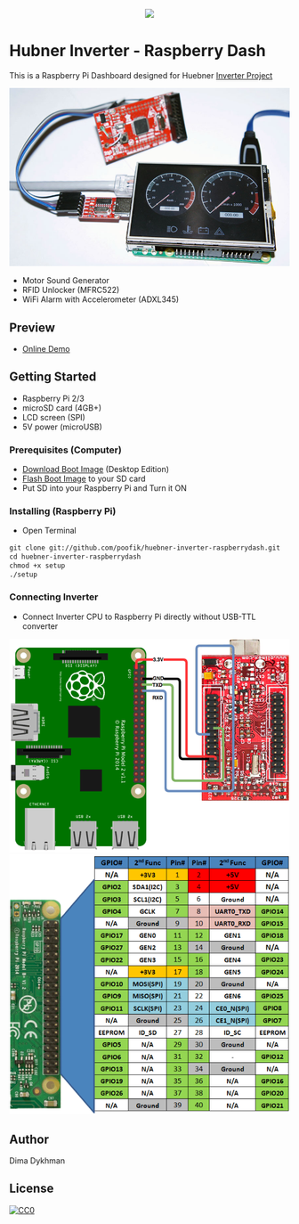 <p align="center"><img src="https://github.com/poofik/huebner-inverter-raspberrydash/raw/master/img/icon.png"></p>

# Hubner Inverter - Raspberry Dash

This is a Raspberry Pi Dashboard designed for Huebner [Inverter Project](http://johanneshuebner.com/quickcms/index.html%3Fde_electric-car-conversion-site,14.html)

![Screenshot](img/screenshot.jpg?raw=true)

* Motor Sound Generator
* RFID Unlocker (MFRC522)
* WiFi Alarm with Accelerometer (ADXL345)

## Preview
* [Online Demo](https://poofik.github.io/Huebner-Inverter-RaspberryDash/index.html)

## Getting Started

* Raspberry Pi 2/3
* microSD card (4GB+)
* LCD screen (SPI)
* 5V power (microUSB)

### Prerequisites (Computer)

* [Download Boot Image](https://www.raspberrypi.org/downloads/raspbian/) (Desktop Edition)
* [Flash Boot Image](https://www.raspberrypi.org/documentation/installation/installing-images/) to your SD card
* Put SD into your Raspberry Pi and Turn it ON

### Installing (Raspberry Pi)

* Open Terminal
```
git clone git://github.com/poofik/huebner-inverter-raspberrydash.git
cd huebner-inverter-raspberrydash
chmod +x setup
./setup
```

### Connecting Inverter

* Connect Inverter CPU to Raspberry Pi directly without USB-TTL converter

![Connect](img/connect.png?raw=true)
![Pin Layout](img/pi2_gpio.png?raw=true)

## Author

Dima Dykhman

## License

[![CC0](http://i.creativecommons.org/l/zero/1.0/88x31.png)](http://creativecommons.org/publicdomain/zero/1.0/)